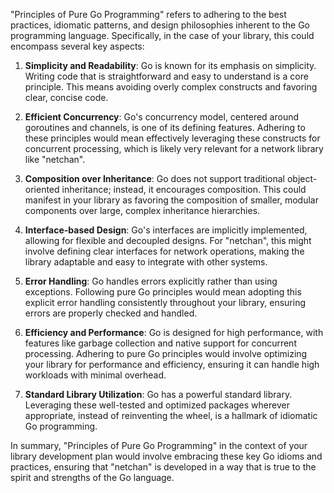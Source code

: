 "Principles of Pure Go Programming" refers to adhering to the best practices, idiomatic patterns, and design philosophies inherent to the Go programming language. Specifically, in the case of your library, this could encompass several key aspects:

1. **Simplicity and Readability**: Go is known for its emphasis on simplicity. Writing code that is straightforward and easy to understand is a core principle. This means avoiding overly complex constructs and favoring clear, concise code.

2. **Efficient Concurrency**: Go's concurrency model, centered around goroutines and channels, is one of its defining features. Adhering to these principles would mean effectively leveraging these constructs for concurrent processing, which is likely very relevant for a network library like "netchan".

3. **Composition over Inheritance**: Go does not support traditional object-oriented inheritance; instead, it encourages composition. This could manifest in your library as favoring the composition of smaller, modular components over large, complex inheritance hierarchies.

4. **Interface-based Design**: Go's interfaces are implicitly implemented, allowing for flexible and decoupled designs. For "netchan", this might involve defining clear interfaces for network operations, making the library adaptable and easy to integrate with other systems.

5. **Error Handling**: Go handles errors explicitly rather than using exceptions. Following pure Go principles would mean adopting this explicit error handling consistently throughout your library, ensuring errors are properly checked and handled.

6. **Efficiency and Performance**: Go is designed for high performance, with features like garbage collection and native support for concurrent processing. Adhering to pure Go principles would involve optimizing your library for performance and efficiency, ensuring it can handle high workloads with minimal overhead.

7. **Standard Library Utilization**: Go has a powerful standard library. Leveraging these well-tested and optimized packages wherever appropriate, instead of reinventing the wheel, is a hallmark of idiomatic Go programming.

In summary, "Principles of Pure Go Programming" in the context of your library development plan would involve embracing these key Go idioms and practices, ensuring that "netchan" is developed in a way that is true to the spirit and strengths of the Go language.
